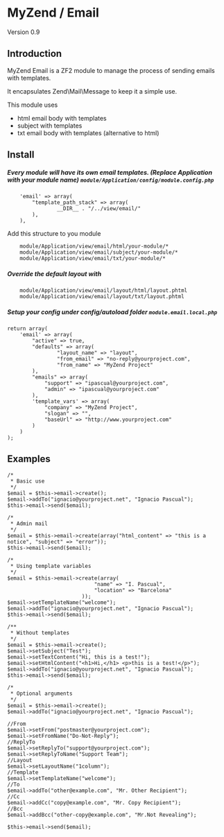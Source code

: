 MyZend / Email
=======
Version 0.9

Introduction
------------

MyZend Email is a ZF2 module to manage the process of sending emails with templates.

It encapsulates Zend\Mail\Message to keep it a simple use.

This module uses 
* html email body with templates
* subject with templates
* txt email body with templates (alternative to html)

Install
------------
##### Every module will have its own email templates. (Replace Application with your module name) `module/Application/config/module.config.php`

```
	'email' => array(
		"template_path_stack" => array(
				__DIR__ . "/../view/email/"
		),
	),
```
Add this structure to you module

```	
	module/Application/view/email/html/your-module/*
	module/Application/view/email/subject/your-module/*
	module/Application/view/email/txt/your-module/*
```	                  

##### Override the default layout with

```	
	module/Application/view/email/layout/html/layout.phtml
	module/Application/view/email/layout/txt/layout.phtml
```	                  

##### Setup your config under config/autoload folder `module.email.local.php`

```	
return array(
	'email' => array(
		"active" => true,
		"defaults" => array(
				"layout_name" => "layout",
				"from_email" => "no-reply@yourproject.com",
				"from_name" => "MyZend Project"
		),
		"emails" => array(
			"support" => "ipascual@yourproject.com",
			"admin" => "ipascual@yourproject.com"
		),
		'template_vars' => array(
			"company" => "MyZend Project",
			"slogan" => "",
			"baseUrl" => "http://www.yourproject.com"
		)
	)
);
```	

Examples
------------
```
/*
 * Basic use
 */
$email = $this->email->create();
$email->addTo("ignacio@yourproject.net", "Ignacio Pascual");
$this->email->send($email);
```

```
/*
 * Admin mail
 */
$email = $this->email->create(array("html_content" => "this is a notice", "subject" => "error"));
$this->email->send($email);
```

```
/*
 * Using template variables
 */
$email = $this->email->create(array(
							"name" => "I. Pascual",
							"location" => "Barcelona"
						));
$email->setTemplateName("welcome");
$email->addTo("ignacio@yourproject.net", "Ignacio Pascual");
$this->email->send($email);
```

```
/**
 * Without templates
 */
$email = $this->email->create();
$email->setSubject("Test");
$email->setTextContent("Hi, this is a test!");
$email->setHtmlContent("<h1>Hi,</h1> <p>this is a test!</p>");
$email->addTo("ignacio@yourproject.net", "Ignacio Pascual");
$this->email->send($email);
```

```
/*
 * Optional arguments
 */
$email = $this->email->create();
$email->addTo("ignacio@yourproject.net", "Ignacio Pascual");

//From
$email->setFrom("postmaster@yourproject.com");
$email->setFromName("Do-Not-Reply");
//ReplyTo
$email->setReplyTo("support@yourproject.com");
$email->setReplyToName("Support Team");
//Layout
$email->setLayoutName("1column");
//Template
$email->setTemplateName("welcome");
//To
$email->addTo("other@example.com", "Mr. Other Recipient");
//Cc
$email->addCc("copy@example.com", "Mr. Copy Recipient");
//Bcc
$email->addBcc("other-copy@example.com", "Mr.Not Revealing");
		
$this->email->send($email);
```        




